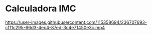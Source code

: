 <h1>Calculadora IMC</h1>

https://user-images.githubusercontent.com/115358694/236707693-cf11c295-66d3-4ec4-87ed-3c4e71450e3c.mp4

